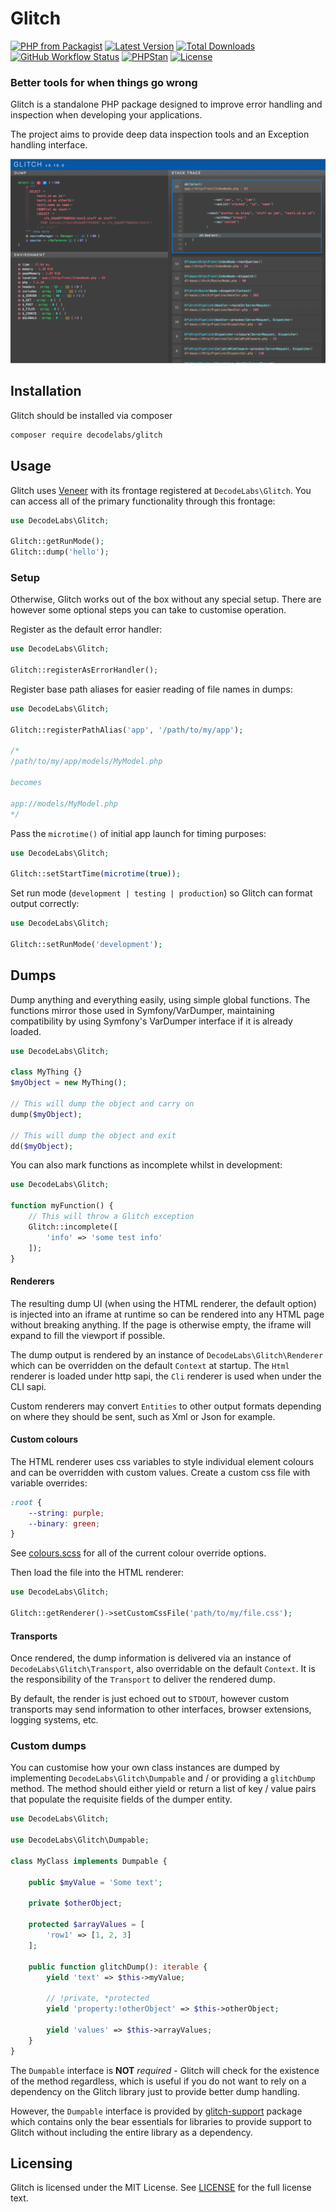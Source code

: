 # Glitch

[![PHP from Packagist](https://img.shields.io/packagist/php-v/decodelabs/glitch?style=flat)](https://packagist.org/packages/decodelabs/glitch)
[![Latest Version](https://img.shields.io/packagist/v/decodelabs/glitch.svg?style=flat)](https://packagist.org/packages/decodelabs/glitch)
[![Total Downloads](https://img.shields.io/packagist/dt/decodelabs/glitch.svg?style=flat)](https://packagist.org/packages/decodelabs/glitch)
[![GitHub Workflow Status](https://img.shields.io/github/workflow/status/decodelabs/glitch/Integrate)](https://github.com/decodelabs/glitch/actions/workflows/integrate.yml)
[![PHPStan](https://img.shields.io/badge/PHPStan-enabled-44CC11.svg?longCache=true&style=flat)](https://github.com/phpstan/phpstan)
[![License](https://img.shields.io/packagist/l/decodelabs/glitch?style=flat)](https://packagist.org/packages/decodelabs/glitch)

### Better tools for when things go wrong

Glitch is a standalone PHP package designed to improve error handling and inspection when developing your applications.

The project aims to provide deep data inspection tools and an Exception handling interface.

![v0.15.0 interface](docs/v0.15.0.png)


## Installation
Glitch should be installed via composer

```bash
composer require decodelabs/glitch
```

## Usage

Glitch uses [Veneer](https://github.com/decodelabs/veneer) with its frontage registered at <code>DecodeLabs\\Glitch</code>.
You can access all of the primary functionality through this frontage:

```php
use DecodeLabs\Glitch;

Glitch::getRunMode();
Glitch::dump('hello');
```

### Setup

Otherwise, Glitch works out of the box without any special setup.
There are however some optional steps you can take to customise operation.


Register as the default error handler:

```php
use DecodeLabs\Glitch;

Glitch::registerAsErrorHandler();
```


Register base path aliases for easier reading of file names in dumps:

```php
use DecodeLabs\Glitch;

Glitch::registerPathAlias('app', '/path/to/my/app');

/*
/path/to/my/app/models/MyModel.php

becomes

app://models/MyModel.php
*/
```

Pass the <code>microtime()</code> of initial app launch for timing purposes:

```php
use DecodeLabs\Glitch;

Glitch::setStartTime(microtime(true));
```


Set run mode (<code>development | testing | production</code>) so Glitch can format output correctly:

```php
use DecodeLabs\Glitch;

Glitch::setRunMode('development');
```


## Dumps
Dump anything and everything easily, using simple global functions.
The functions mirror those used in Symfony/VarDumper, maintaining compatibility by using Symfony's VarDumper interface if it is already loaded.

```php
use DecodeLabs\Glitch;

class MyThing {}
$myObject = new MyThing();

// This will dump the object and carry on
dump($myObject);

// This will dump the object and exit
dd($myObject);
```

You can also mark functions as incomplete whilst in development:
```php
use DecodeLabs\Glitch;

function myFunction() {
    // This will throw a Glitch exception
    Glitch::incomplete([
        'info' => 'some test info'
    ]);
}
```

#### Renderers
The resulting dump UI (when using the HTML renderer, the default option) is injected into an iframe at runtime so can be rendered into any HTML page without breaking anything. If the page is otherwise empty, the iframe will expand to fill the viewport if possible.

The dump output is rendered by an instance of <code>DecodeLabs\Glitch\Renderer</code> which can be overridden on the default <code>Context</code> at startup. The <code>Html</code> renderer is loaded under http sapi, the <code>Cli</code> renderer is used when under the CLI sapi.

Custom renderers may convert <code>Entities</code> to other output formats depending on where they should be sent, such as Xml or Json for example.

#### Custom colours
The HTML renderer uses css variables to style individual element colours and can be overridden with custom values.
Create a custom css file with variable overrides:

```css
:root {
    --string: purple;
    --binary: green;
}
```

See [colours.scss](./src/Glitch/Renderer/assets/scss/_colours.scss) for all of the current colour override options.

Then load the file into the HTML renderer:

```php
use DecodeLabs\Glitch;

Glitch::getRenderer()->setCustomCssFile('path/to/my/file.css');
```

#### Transports
Once rendered, the dump information is delivered via an instance of <code>DecodeLabs\Glitch\Transport</code>, also overridable on the default <code>Context</code>. It is the responsibility of the <code>Transport</code> to deliver the rendered dump.

By default, the render is just echoed out to <code>STDOUT</code>, however custom transports may send information to other interfaces, browser extensions, logging systems, etc.


### Custom dumps
You can customise how your own class instances are dumped by implementing <code>DecodeLabs\Glitch\Dumpable</code> and / or providing a <code>glitchDump</code> method.
The method should either yield or return a list of key / value pairs that populate the requisite fields of the dumper entity.

```php
use DecodeLabs\Glitch;

use DecodeLabs\Glitch\Dumpable;

class MyClass implements Dumpable {

    public $myValue = 'Some text';

    private $otherObject;

    protected $arrayValues = [
        'row1' => [1, 2, 3]
    ];

    public function glitchDump(): iterable {
        yield 'text' => $this->myValue;

        // !private, *protected
        yield 'property:!otherObject' => $this->otherObject;

        yield 'values' => $this->arrayValues;
    }
}
```

The <code>Dumpable</code> interface is **NOT** _required_ - Glitch will check for the existence of the method regardless, which is useful if you do not want to rely on a dependency on the Glitch library just to provide better dump handling.

However, the <code>Dumpable</code> interface is provided by [glitch-support](https://github.com/decodelabs/glitch-support) package which contains only the bear essentials for libraries to provide support to Glitch without including the entire library as a dependency.


## Licensing
Glitch is licensed under the MIT License. See [LICENSE](./LICENSE) for the full license text.
